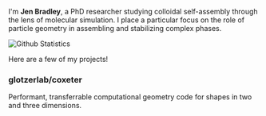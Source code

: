 I'm **Jen Bradley**, a PhD researcher studying colloidal self-assembly through the lens of molecular simulation. I place a particular focus on the role of particle geometry in assembling and stabilizing complex phases.

![Github Statistics](https://github-readme-stats.vercel.app/api?username=janbridley&show_icons=true&hide=stars,commits&show=reviews&hide_rank=true&hide_title=true)

Here are a few of my projects!

### glotzerlab/coxeter

Performant, transferrable computational geometry code for shapes in two and three dimensions.



